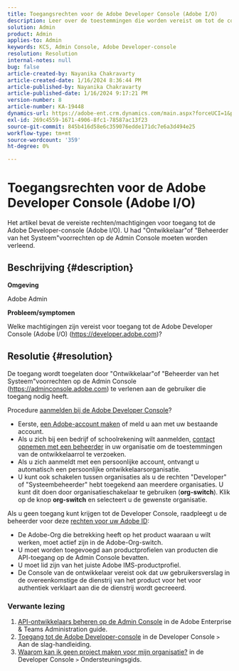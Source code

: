```yaml
---
title: Toegangsrechten voor de Adobe Developer Console (Adobe I/O)
description: Leer over de toestemmingen die worden vereist om tot de console van de ontwikkelaar toegang te hebben. Controleer of u rechten voor ontwikkelaars en systeembeheerders hebt.
solution: Admin
product: Admin
applies-to: Admin
keywords: KCS, Admin Console, Adobe Developer-console
resolution: Resolution
internal-notes: null
bug: false
article-created-by: Nayanika Chakravarty
article-created-date: 1/16/2024 8:36:44 PM
article-published-by: Nayanika Chakravarty
article-published-date: 1/16/2024 9:17:21 PM
version-number: 8
article-number: KA-19448
dynamics-url: https://adobe-ent.crm.dynamics.com/main.aspx?forceUCI=1&pagetype=entityrecord&etn=knowledgearticle&id=564687f0-aeb4-ee11-a569-6045bd0063aa
exl-id: 269c4559-1671-4906-8fc1-78587ac13f23
source-git-commit: 845b416d58e6c359076edde171dc7e6a3d494e25
workflow-type: tm+mt
source-wordcount: '359'
ht-degree: 0%

---
```


# Toegangsrechten voor de Adobe Developer Console (Adobe I/O)


Het artikel bevat de vereiste rechten/machtigingen voor toegang tot de Adobe Developer-console (Adobe I/O). U had &quot;Ontwikkelaar&quot;of &quot;Beheerder van het Systeem&quot;voorrechten op de Admin Console moeten worden verleend.

## Beschrijving {#description}


<b>Omgeving</b>

Adobe Admin

<b>Probleem/symptomen</b>

Welke machtigingen zijn vereist voor toegang tot de Adobe Developer Console (Adobe I/O) (https://developer.adobe.com)?


## Resolutie {#resolution}


De toegang wordt toegelaten door &quot;Ontwikkelaar&quot;of &quot;Beheerder van het Systeem&quot;voorrechten op de Admin Console (https://adminconsole.adobe.com) te verlenen aan de gebruiker die toegang nodig heeft.

Procedure [aanmelden bij de Adobe Developer Console](https://developer.adobe.com/developer-console/docs/guides/getting-started/)?

- Eerste, [een Adobe-account maken](https://developer.adobe.com/console) of meld u aan met uw bestaande account.
- Als u zich bij een bedrijf of schoolrekening wilt aanmelden, [contact opnemen met een beheerder](https://helpx.adobe.com/enterprise/kb/contact-administrator.html) in uw organisatie om de toestemmingen van de ontwikkelaarrol te verzoeken.
- Als u zich aanmeldt met een persoonlijke account, ontvangt u automatisch een persoonlijke ontwikkelaarsorganisatie.
- U kunt ook schakelen tussen organisaties als u de rechten &quot;Developer&quot; of &quot;Systeembeheerder&quot; hebt toegekend aan meerdere organisaties. U kunt dit doen door organisatieschakelaar te gebruiken (<b>org-switch</b>). Klik op de knop <b>org-switch</b> en selecteert u de gewenste organisatie.


Als u geen toegang kunt krijgen tot de Developer Console, raadpleegt u de beheerder voor deze [rechten voor uw Adobe ID](https://experienceleague.adobe.com/docs/experience-manager-learn/cloud-service/debugging/debugging-aem-as-a-cloud-service/developer-console.html?lang=en#developer-console-access):

- De Adobe-Org die betrekking heeft op het product waaraan u wilt werken, moet actief zijn in de Adobe-Org-switch.
- U moet worden toegevoegd aan productprofielen van producten die API-toegang op de Admin Console bevatten.
- U moet lid zijn van het juiste Adobe IMS-productprofiel.
- De Console van de ontwikkelaar vereist ook dat uw gebruikersverslag in de overeenkomstige de dienstrij van het product voor het voor authentiek verklaart aan die de dienstrij wordt gecreeerd.


### Verwante lezing

1. [API-ontwikkelaars beheren op de Admin Console](https://helpx.adobe.com/nl/enterprise/using/manage-developers.html) in de Adobe Enterprise &amp; Teams Administration guide.
2. [Toegang tot de Adobe Developer-console](https://developer.adobe.com/developer-console/docs/guides/getting-started/) in de Developer Console `>`  Aan de slag-handleiding.
3. [Waarom kan ik geen project maken voor mijn organisatie?](https://developer.adobe.com/developer-console/docs/support/faq/#why-cant-i-create-a-project-for-my-organization) in de Developer Console `>`  Ondersteuningsgids.
